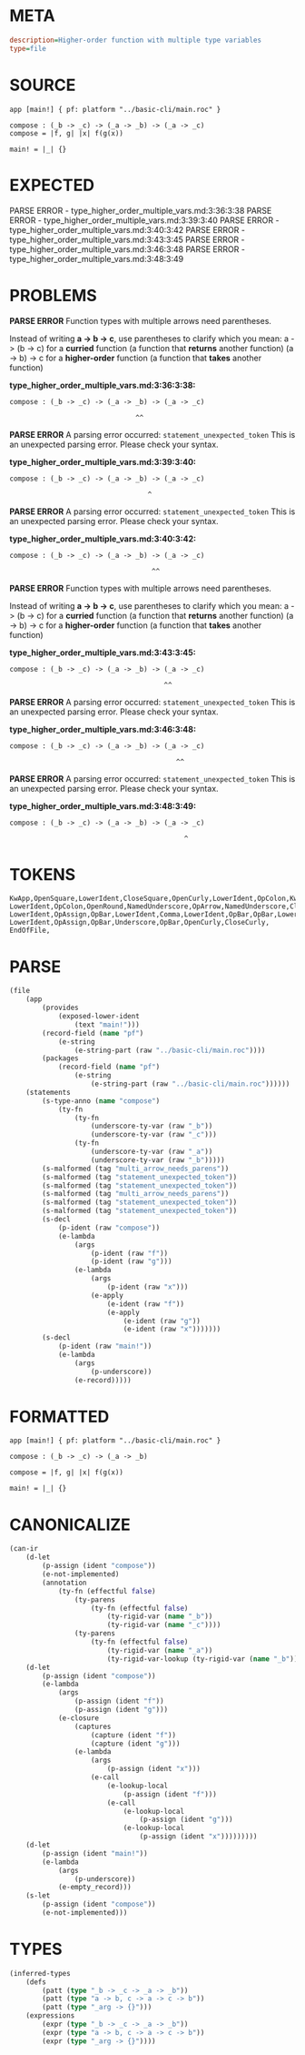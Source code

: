 # META
~~~ini
description=Higher-order function with multiple type variables
type=file
~~~
# SOURCE
~~~roc
app [main!] { pf: platform "../basic-cli/main.roc" }

compose : (_b -> _c) -> (_a -> _b) -> (_a -> _c)
compose = |f, g| |x| f(g(x))

main! = |_| {}
~~~
# EXPECTED
PARSE ERROR - type_higher_order_multiple_vars.md:3:36:3:38
PARSE ERROR - type_higher_order_multiple_vars.md:3:39:3:40
PARSE ERROR - type_higher_order_multiple_vars.md:3:40:3:42
PARSE ERROR - type_higher_order_multiple_vars.md:3:43:3:45
PARSE ERROR - type_higher_order_multiple_vars.md:3:46:3:48
PARSE ERROR - type_higher_order_multiple_vars.md:3:48:3:49
# PROBLEMS
**PARSE ERROR**
Function types with multiple arrows need parentheses.

Instead of writing **a -> b -> c**, use parentheses to clarify which you mean:
        a -> (b -> c) for a **curried** function (a function that **returns** another function)
        (a -> b) -> c for a **higher-order** function (a function that **takes** another function)

**type_higher_order_multiple_vars.md:3:36:3:38:**
```roc
compose : (_b -> _c) -> (_a -> _b) -> (_a -> _c)
```
                                   ^^


**PARSE ERROR**
A parsing error occurred: `statement_unexpected_token`
This is an unexpected parsing error. Please check your syntax.

**type_higher_order_multiple_vars.md:3:39:3:40:**
```roc
compose : (_b -> _c) -> (_a -> _b) -> (_a -> _c)
```
                                      ^


**PARSE ERROR**
A parsing error occurred: `statement_unexpected_token`
This is an unexpected parsing error. Please check your syntax.

**type_higher_order_multiple_vars.md:3:40:3:42:**
```roc
compose : (_b -> _c) -> (_a -> _b) -> (_a -> _c)
```
                                       ^^


**PARSE ERROR**
Function types with multiple arrows need parentheses.

Instead of writing **a -> b -> c**, use parentheses to clarify which you mean:
        a -> (b -> c) for a **curried** function (a function that **returns** another function)
        (a -> b) -> c for a **higher-order** function (a function that **takes** another function)

**type_higher_order_multiple_vars.md:3:43:3:45:**
```roc
compose : (_b -> _c) -> (_a -> _b) -> (_a -> _c)
```
                                          ^^


**PARSE ERROR**
A parsing error occurred: `statement_unexpected_token`
This is an unexpected parsing error. Please check your syntax.

**type_higher_order_multiple_vars.md:3:46:3:48:**
```roc
compose : (_b -> _c) -> (_a -> _b) -> (_a -> _c)
```
                                             ^^


**PARSE ERROR**
A parsing error occurred: `statement_unexpected_token`
This is an unexpected parsing error. Please check your syntax.

**type_higher_order_multiple_vars.md:3:48:3:49:**
```roc
compose : (_b -> _c) -> (_a -> _b) -> (_a -> _c)
```
                                               ^


# TOKENS
~~~zig
KwApp,OpenSquare,LowerIdent,CloseSquare,OpenCurly,LowerIdent,OpColon,KwPlatform,StringStart,StringPart,StringEnd,CloseCurly,
LowerIdent,OpColon,OpenRound,NamedUnderscore,OpArrow,NamedUnderscore,CloseRound,OpArrow,OpenRound,NamedUnderscore,OpArrow,NamedUnderscore,CloseRound,OpArrow,OpenRound,NamedUnderscore,OpArrow,NamedUnderscore,CloseRound,
LowerIdent,OpAssign,OpBar,LowerIdent,Comma,LowerIdent,OpBar,OpBar,LowerIdent,OpBar,LowerIdent,NoSpaceOpenRound,LowerIdent,NoSpaceOpenRound,LowerIdent,CloseRound,CloseRound,
LowerIdent,OpAssign,OpBar,Underscore,OpBar,OpenCurly,CloseCurly,
EndOfFile,
~~~
# PARSE
~~~clojure
(file
	(app
		(provides
			(exposed-lower-ident
				(text "main!")))
		(record-field (name "pf")
			(e-string
				(e-string-part (raw "../basic-cli/main.roc"))))
		(packages
			(record-field (name "pf")
				(e-string
					(e-string-part (raw "../basic-cli/main.roc"))))))
	(statements
		(s-type-anno (name "compose")
			(ty-fn
				(ty-fn
					(underscore-ty-var (raw "_b"))
					(underscore-ty-var (raw "_c")))
				(ty-fn
					(underscore-ty-var (raw "_a"))
					(underscore-ty-var (raw "_b")))))
		(s-malformed (tag "multi_arrow_needs_parens"))
		(s-malformed (tag "statement_unexpected_token"))
		(s-malformed (tag "statement_unexpected_token"))
		(s-malformed (tag "multi_arrow_needs_parens"))
		(s-malformed (tag "statement_unexpected_token"))
		(s-malformed (tag "statement_unexpected_token"))
		(s-decl
			(p-ident (raw "compose"))
			(e-lambda
				(args
					(p-ident (raw "f"))
					(p-ident (raw "g")))
				(e-lambda
					(args
						(p-ident (raw "x")))
					(e-apply
						(e-ident (raw "f"))
						(e-apply
							(e-ident (raw "g"))
							(e-ident (raw "x")))))))
		(s-decl
			(p-ident (raw "main!"))
			(e-lambda
				(args
					(p-underscore))
				(e-record)))))
~~~
# FORMATTED
~~~roc
app [main!] { pf: platform "../basic-cli/main.roc" }

compose : (_b -> _c) -> (_a -> _b)

compose = |f, g| |x| f(g(x))

main! = |_| {}
~~~
# CANONICALIZE
~~~clojure
(can-ir
	(d-let
		(p-assign (ident "compose"))
		(e-not-implemented)
		(annotation
			(ty-fn (effectful false)
				(ty-parens
					(ty-fn (effectful false)
						(ty-rigid-var (name "_b"))
						(ty-rigid-var (name "_c"))))
				(ty-parens
					(ty-fn (effectful false)
						(ty-rigid-var (name "_a"))
						(ty-rigid-var-lookup (ty-rigid-var (name "_b"))))))))
	(d-let
		(p-assign (ident "compose"))
		(e-lambda
			(args
				(p-assign (ident "f"))
				(p-assign (ident "g")))
			(e-closure
				(captures
					(capture (ident "f"))
					(capture (ident "g")))
				(e-lambda
					(args
						(p-assign (ident "x")))
					(e-call
						(e-lookup-local
							(p-assign (ident "f")))
						(e-call
							(e-lookup-local
								(p-assign (ident "g")))
							(e-lookup-local
								(p-assign (ident "x")))))))))
	(d-let
		(p-assign (ident "main!"))
		(e-lambda
			(args
				(p-underscore))
			(e-empty_record)))
	(s-let
		(p-assign (ident "compose"))
		(e-not-implemented)))
~~~
# TYPES
~~~clojure
(inferred-types
	(defs
		(patt (type "_b -> _c -> _a -> _b"))
		(patt (type "a -> b, c -> a -> c -> b"))
		(patt (type "_arg -> {}")))
	(expressions
		(expr (type "_b -> _c -> _a -> _b"))
		(expr (type "a -> b, c -> a -> c -> b"))
		(expr (type "_arg -> {}"))))
~~~
